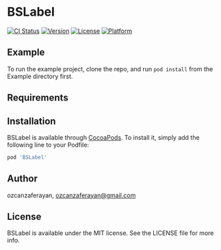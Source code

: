 # BSLabel

[![CI Status](https://img.shields.io/travis/ozcanzaferayan/BSLabel.svg?style=flat)](https://travis-ci.org/ozcanzaferayan/BSLabel)
[![Version](https://img.shields.io/cocoapods/v/BSLabel.svg?style=flat)](https://cocoapods.org/pods/BSLabel)
[![License](https://img.shields.io/cocoapods/l/BSLabel.svg?style=flat)](https://cocoapods.org/pods/BSLabel)
[![Platform](https://img.shields.io/cocoapods/p/BSLabel.svg?style=flat)](https://cocoapods.org/pods/BSLabel)

## Example

To run the example project, clone the repo, and run `pod install` from the Example directory first.

## Requirements

## Installation

BSLabel is available through [CocoaPods](https://cocoapods.org). To install
it, simply add the following line to your Podfile:

```ruby
pod 'BSLabel'
```

## Author

ozcanzaferayan, ozcanzaferayan@gmail.com

## License

BSLabel is available under the MIT license. See the LICENSE file for more info.
